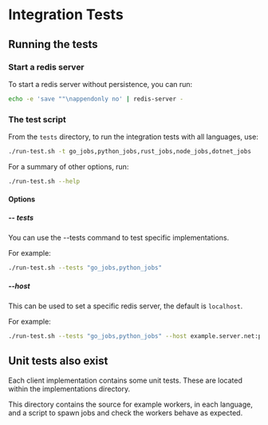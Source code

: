 # Integration Tests

## Running the tests

### Start a redis server

To start a redis server without persistence, you can run:

```bash
echo -e 'save ""\nappendonly no' | redis-server -
```

### The test script

From the `tests` directory, to run the integration tests with all languages, use:

```bash
./run-test.sh -t go_jobs,python_jobs,rust_jobs,node_jobs,dotnet_jobs
```

For a summary of other options, run:

```bash
./run-test.sh --help
```

#### Options

##### -- tests

You can use the --tests command to test specific implementations.

For example:

```bash
./run-test.sh --tests "go_jobs,python_jobs"
```

##### --host

This can be used to set a specific redis server, the default is `localhost`.

For example:

```bash
./run-test.sh --tests "go_jobs,python_jobs" --host example.server.net:port
```

## Unit tests also exist

Each client implementation contains some unit tests. These are located within the implementations
directory.

This directory contains the source for example workers, in each language, and a script to spawn jobs
and check the workers behave as expected.

